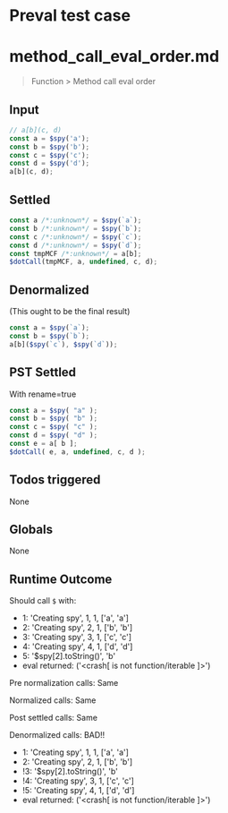 # Preval test case

# method_call_eval_order.md

> Function > Method call eval order

## Input

`````js filename=intro
// a[b](c, d)
const a = $spy('a');
const b = $spy('b');
const c = $spy('c');
const d = $spy('d');
a[b](c, d);
`````


## Settled


`````js filename=intro
const a /*:unknown*/ = $spy(`a`);
const b /*:unknown*/ = $spy(`b`);
const c /*:unknown*/ = $spy(`c`);
const d /*:unknown*/ = $spy(`d`);
const tmpMCF /*:unknown*/ = a[b];
$dotCall(tmpMCF, a, undefined, c, d);
`````


## Denormalized
(This ought to be the final result)

`````js filename=intro
const a = $spy(`a`);
const b = $spy(`b`);
a[b]($spy(`c`), $spy(`d`));
`````


## PST Settled
With rename=true

`````js filename=intro
const a = $spy( "a" );
const b = $spy( "b" );
const c = $spy( "c" );
const d = $spy( "d" );
const e = a[ b ];
$dotCall( e, a, undefined, c, d );
`````


## Todos triggered


None


## Globals


None


## Runtime Outcome


Should call `$` with:
 - 1: 'Creating spy', 1, 1, ['a', 'a']
 - 2: 'Creating spy', 2, 1, ['b', 'b']
 - 3: 'Creating spy', 3, 1, ['c', 'c']
 - 4: 'Creating spy', 4, 1, ['d', 'd']
 - 5: '$spy[2].toString()', 'b'
 - eval returned: ('<crash[ <ref> is not function/iterable ]>')

Pre normalization calls: Same

Normalized calls: Same

Post settled calls: Same

Denormalized calls: BAD!!
 -  1: 'Creating spy', 1, 1, ['a', 'a']
 -  2: 'Creating spy', 2, 1, ['b', 'b']
 - !3: '$spy[2].toString()', 'b'
 - !4: 'Creating spy', 3, 1, ['c', 'c']
 - !5: 'Creating spy', 4, 1, ['d', 'd']
 -  eval returned: ('<crash[ <ref> is not function/iterable ]>')
